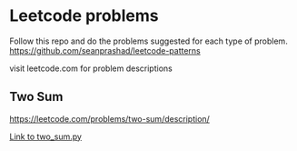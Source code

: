 # Leetcode problems
Follow this repo and do the problems suggested for each type of problem.
https://github.com/seanprashad/leetcode-patterns

visit leetcode.com for problem descriptions

## Two Sum

https://leetcode.com/problems/two-sum/description/

[Link to two_sum.py](twosum/two_sum.py)

